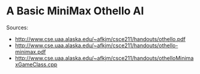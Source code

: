 
# A Basic MiniMax Othello AI

Sources:
* http://www.cse.uaa.alaska.edu/~afkjm/csce211/handouts/othello.pdf
* http://www.cse.uaa.alaska.edu/~afkjm/csce211/handouts/othello-minimax.pdf
* http://www.cse.uaa.alaska.edu/~afkjm/csce211/handouts/othelloMinimaxGameClass.cpp


